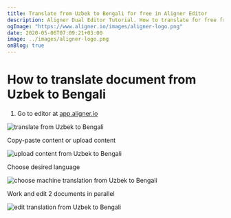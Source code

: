 ```yaml
---
title: Translate from Uzbek to Bengali for free in Aligner Editor
description: Aligner Dual Editor Tutorial. How to translate for free from Uzbek to Bengali. Aligner is multilingual document management platform. 
ogImage: "https://www.aligner.io/images/aligner-logo.png"
date: 2020-05-06T07:09:21+03:00
image: ../images/aligner-logo.png
onBlog: true
---
```


# How to translate document from Uzbek to Bengali

1. Go to editor at [app.aligner.io](https://app.aligner.io "Aligner App web page")

![translate from Uzbek to Bengali](../aligner-blank-editor.png "translate from Uzbek to Bengali")

Copy-paste content or upload content

![upload content from Uzbek to Bengali](../aligner-uploaded-document.png "upload content from Uzbek to Bengali")

Choose desired language

![choose machine translation from Uzbek to Bengali](../aligner-language-dropdown.png "choose machine translation from Uzbek to Bengali")

Work and edit 2 documents in parallel

![edit translation from Uzbek to Bengali](../aligner-double-sitded-editor.png "edit translation from Uzbek to Bengali")


